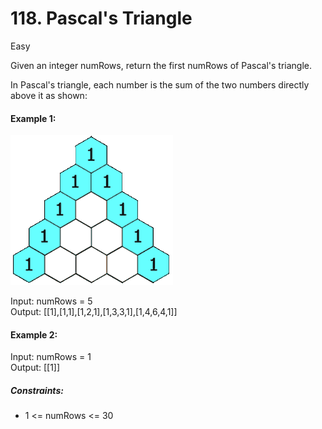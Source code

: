 # 118. Pascal's Triangle

Easy

Given an integer numRows, return the first numRows of Pascal's triangle.

In Pascal's triangle, each number is the sum of the two numbers directly above it as shown:


 

#### Example 1:
![Animated description](PascalTriangleAnimated2.gif)

Input: numRows = 5  
Output: [[1],[1,1],[1,2,1],[1,3,3,1],[1,4,6,4,1]]
#### Example 2:

Input: numRows = 1  
Output: [[1]]
 

##### Constraints:

- 1 <= numRows <= 30